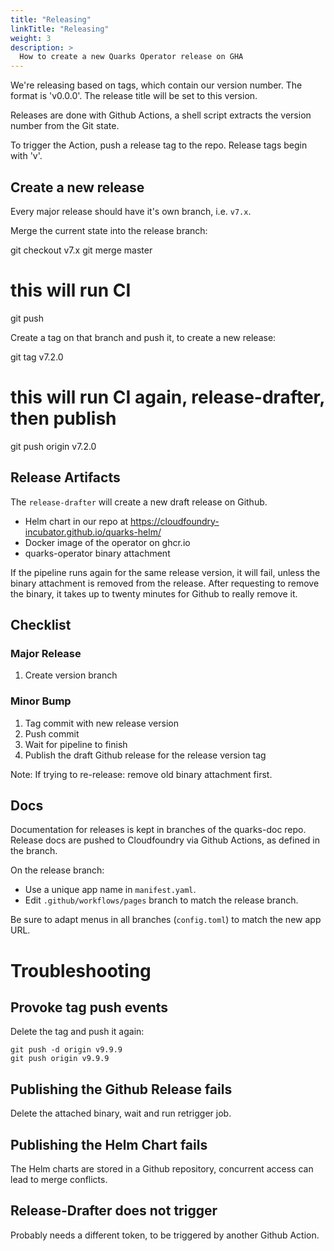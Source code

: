 ```yaml
---
title: "Releasing"
linkTitle: "Releasing"
weight: 3
description: >
  How to create a new Quarks Operator release on GHA
---
```


We're releasing based on tags, which contain our version number. The format is 'v0.0.0'.
The release title will be set to this version.

Releases are done with Github Actions, a shell script extracts the version number from the Git state.

To trigger the Action, push a release tag to the repo. Release tags begin with 'v'.


## Create a new release

Every major release should have it's own branch, i.e. `v7.x`.

Merge the current state into the release branch:

  git checkout v7.x
  git merge master
  # this will run CI
  git push

Create a tag on that branch and push it, to create a new release:

   git tag v7.2.0
   # this will run CI again, release-drafter, then publish
   git push origin v7.2.0

## Release Artifacts

The `release-drafter` will create a new draft release on Github.


* Helm chart in our repo at https://cloudfoundry-incubator.github.io/quarks-helm/
* Docker image of the operator on ghcr.io
* quarks-operator binary attachment

If the pipeline runs again for the same release version, it will fail, unless the binary attachment is removed from the release.
After requesting to remove the binary, it takes up to twenty minutes for Github to really remove it.


## Checklist

### Major Release

1. Create version branch

### Minor Bump

1. Tag commit with new release version
1. Push commit
1. Wait for pipeline to finish
1. Publish the draft Github release for the release version tag


Note: If trying to re-release: remove old binary attachment first.

## Docs

Documentation for releases is kept in branches of the quarks-doc repo.
Release docs are pushed to Cloudfoundry via Github Actions, as defined in the branch.

On the release branch:
* Use a unique app name in `manifest.yaml`.
* Edit `.github/workflows/pages` branch to match the release branch.

Be sure to adapt menus in all branches (`config.toml`) to match the new app URL.

# Troubleshooting

## Provoke tag push events

Delete the tag and push it again:

    git push -d origin v9.9.9
    git push origin v9.9.9

## Publishing the Github Release fails

Delete the attached binary, wait and run retrigger job.

## Publishing the Helm Chart fails

The Helm charts are stored in a Github repository, concurrent access can lead to merge conflicts.

## Release-Drafter does not trigger

Probably needs a different token, to be triggered by another Github Action.
